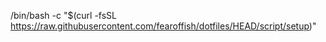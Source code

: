 /bin/bash -c "$(curl -fsSL https://raw.githubusercontent.com/fearoffish/dotfiles/HEAD/script/setup)"
